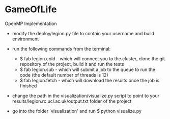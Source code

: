 # GameOfLife
OpenMP Implementation


* modify the deploy/legion.py file to contain your username and build environment 
* run the following commands from the terminal:

  * $ fab legion.cold - which will connect you to the cluster, clone the git repository of the project, build it and run the tests
  * $ fab legion.sub - which will submit a job to the queue to run the code (the default number of threads is 12)
  * $ fab legion.fetch - which will download the results once the job is finished
  
* change the path in the visualization/visualize.py script to point to your results/legion.rc.ucl.ac.uk/output.txt folder of the project
* go into the folder 'visualization' and run $ python visualize.py

